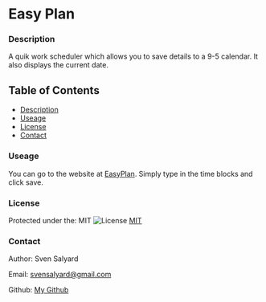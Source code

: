 # Easy Plan

### Description

A quik work scheduler which allows you to save details to a 9-5 calendar. It also displays the current date.

## Table of Contents

- [Description](#description)
- [Useage](#useage)
- [License](#license)
- [Contact](#Contact)

### Useage

You can go to the website at [EasyPlan](https://svensalyard.github.io/EasyPlan/). Simply type in the time blocks and click save.

### License

Protected under the: MIT ![License](https://img.shields.io/badge/License-MIT-yellow.svg) [MIT](https://opensource.org/licenses/MIT)

### Contact

Author: Sven Salyard

Email: svensalyard@gmail.com

Github: [My Github](https://github.com/svensalyard)